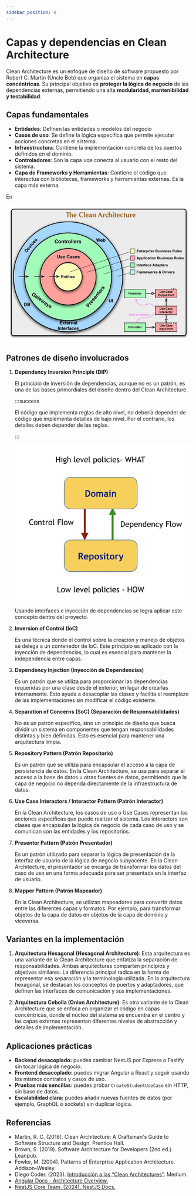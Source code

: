 ```yaml
---
sidebar_position: 4
---
```


# Capas y dependencias en Clean Architecture

Clean Architecture es un enfoque de diseño de software propuesto por Robert C. Martin (Uncle Bob) que organiza el sistema en **capas concéntricas**. Su principal objetivo es **proteger la lógica de negocio** de las dependencias externas, permitiendo una alta **modularidad, mantenibilidad y testabilidad**.

## Capas fundamentales

- **Entidades**: Definen las entidades o modelos del negocio
- **Casos de uso**: Se define la lógica específica que permite ejecutar acciones concretas en el sistema.
- **Infraestructura**: Contiene la implementación concreta de los puertos definidos en el dominio.
- **Controladores**: Son la capa uqe conecta al usuario con el resto del sistema.
- **Capa de Frameworks y Herramientas**: Contiene el código que interactúa con bibliotecas, frameworks y herramientas externas. Es la capa más externa.

En

![Capas](./img/01-capas-clean-architecture.webp)

## Patrones de diseño involucrados

1. **Dependency Inversion Principle (DIP)**

   El principio de inversión de dependencias, aunque no es un patrón, es una de las bases primordiales del diseño dentro del Clean Architecture.

   :::success

   El código que implementa reglas de alto nivel, no debería depender de código que implementa detalles de bajo nivel. Por el contrario, los detalles deben depender de las reglas.

   :::

   ![Level](img/02-clean-architecture.webp)

   Usando interfaces e inyección de dependencias se logra aplicar este concepto dentro del proyecto.

2. **Inversion of Control (IoC)**

   Es una técnica donde el control sobre la creación y manejo de objetos se delega a un contenedor de IoC. Este principio es aplicado con la inyección de dependencias, lo cual es esencial para mantener la independencia entre capas.

3. **Dependency Injection (Inyección de Dependencias)**

   Es un patrón que se utiliza para proporcionar las dependencias requeridas por una clase desde el exterior, en lugar de crearlas internamente. Esto ayuda a desacoplar las clases y facilita el reemplazo de las implementaciones sin modificar el código existente.

4. **Separation of Concerns (SoC) (Separación de Responsabilidades)**

   No es un patrón específico, sino un principio de diseño que busca dividir un sistema en componentes que tengan responsabilidades distintas y bien definidas. Esto es esencial para mantener una arquitectura limpia.

5. **Repository Pattern (Patrón Repositorio)**

   Es un patrón que se utiliza para encapsular el acceso a la capa de persistencia de datos. En la Clean Architecture, se usa para separar el acceso a la base de datos u otras fuentes de datos, permitiendo que la capa de negocio no dependa directamente de la infraestructura de datos.

6. **Use Case Interactors / Interactor Pattern (Patrón Interactor)**

   En la Clean Architecture, los casos de uso o Use Cases representan las acciones específicas que puede realizar el sistema. Los interactors son clases que encapsulan la lógica de negocio de cada caso de uso y se comunican con las entidades y los repositorios.

7. **Presenter Pattern (Patrón Presentador)**

   Es un patrón utilizado para separar la lógica de presentación de la interfaz de usuario de la lógica de negocio subyacente. En la Clean Architecture, el presentador se encarga de transformar los datos del caso de uso en una forma adecuada para ser presentada en la interfaz de usuario.

8. **Mapper Pattern (Patrón Mapeador)**

   En la Clean Architecture, se utilizan mapeadores para convertir datos entre las diferentes capas y formatos. Por ejemplo, para transformar objetos de la capa de datos en objetos de la capa de dominio y viceversa.

## Variantes en la implementación

1. **Arquitectura Hexagonal (Hexagonal Architecture)**: Esta arquitectura es una variante de la Clean Architecture que enfatiza la separación de responsabilidades. Ambas arquitecturas comparten principios y objetivos similares. La diferencia principal radica en la forma de representar esa separación y la terminología utilizada. En la arquitectura hexagonal, se destacan los conceptos de puertos y adaptadores, que definen las interfaces de comunicación y sus implementaciones.

2. **Arquitectura Cebolla (Onion Architecture)**: Es otra variante de la Clean Architecture que se enfoca en organizar el código en capas concéntricas, donde el núcleo del sistema se encuentra en el centro y las capas externas representan diferentes niveles de abstracción y detalles de implementación.

## Aplicaciones prácticas

- **Backend desacoplado:** puedes cambiar NestJS por Express o Fastify sin tocar lógica de negocio.
- **Frontend desacoplado:** puedes migrar Angular a React y seguir usando los mismos contratos y casos de uso.
- **Pruebas más sencillas:** puedes probar `CreateStudentUseCase` sin HTTP, sin base de datos.
- **Escalabilidad clara:** puedes añadir nuevas fuentes de datos (por ejemplo, GraphQL o sockets) sin duplicar lógica.

## Referencias

- Martin, R. C. (2018). Clean Architecture: A Craftsman's Guide to Software Structure and Design. Prentice Hall.
- Brown, S. (2019). Software Architecture for Developers (2nd ed.). Leanpub.
- Fowler, M. (2004). Patterns of Enterprise Application Architecture. Addison-Wesley.
- Diego Coder. (2023). [Introducción a las “Clean Architectures”](https://medium.com/@diego.coder/introducci%C3%B3n-a-las-clean-architectures-723fe9fe17fa). Medium.
- [Angular Docs - Architecture Overview.](https://angular.io/guide/architecture)
- [NestJS Core Team. (2024). NestJS Docs.](https://docs.nestjs.com)

